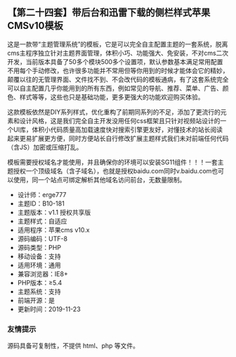 ## 【第二十四套】带后台和迅雷下载的侧栏样式苹果CMSv10模板

这是一款带“主题管理系统”的模板，它是可以完全自主配置主题的一套系统，脱离cms主程序独立针对主题界面管理，体积小巧、功能强大、免安装，不对cms二次开发，当前版本具备了50多个模块500多个设置项，默认参数基本满足常用配置不用每个手动修改，也许很多功能并不常用但等你用到的时候才能体会它的精妙，颠覆以往的无管理界面、文件找不到、不会改代码的模板通病，有了这套系统完全可以自主配置几乎你能用到的所有东西，例如常见的导航、推荐、菜单、广告、颜色、样式等等，这些也只是基础功能，更多更强大的功能欢迎购买体验。

这款模板依然是DIY系列样式，优化重构了前期同系列的不足，添加了更流行的元素和设计风格，这是我们完全自主开发没用任何css框架且只针对视频站设计的一个UI库，体积小代码质量高加载速度快对搜索引擎更友好，对懂技术的站长阅读起来更易扩展更方便，同时方便站长自行修改扩展主题样式我们未对前端任何代码（含JS）加密或压缩打乱。

模板需要授权域名才能使用，并且确保你的环境可以安装SG11组件！！！一套主题授权一个顶级域名（含子域名），也就是授权baidu.com同时v.baidu.com也可以使用，同一个站点可绑定解析其他域名访问前台，无数量限制。

- 设计师：erge777
- 主题ID：B10-181
- 主题版本：v1.1 授权共享版
- 主题样式：自适应
- 适用程序：苹果cms v10.x
- 源码编码：UTF-8
- 源码类型：PHP
- 移动设备：支持
- 适用环境：通用
- 兼容浏览器：IE8+
- PHP版本：≥5.4
- 主题系统：支持
- 前端开源：是
- 更新时间：2019-11-23

### 友情提示

源码具备可复制性，不提供 html、php 等文件。